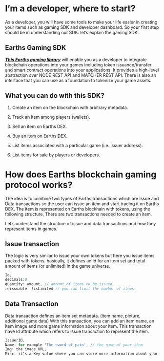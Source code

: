 # **I’m a developer, where to start?**

As a developer, you will have some tools to make your life easier in creating your items such as gaming SDK and developer dashboard. So your first step should be in understanding our SDK. let’s explain the gaming SDK.

## **Earths Gaming SDK**

[_**This Earths gaming library**_](https://www.npmjs.com/package/@earths/earths-games) will enable you as a developer to integrate blockchain operations into your games including token issuance/transfer and smart contract operations into your applications. It provides a high-level abstraction over NODE REST API and MATCHER REST API. There is also an interface that you can use as a foundation to tokenize your game assets.

## What you can do with this SDK?

1. Create an item on the blockchain with arbitrary metadata.

2. Track an item among players \(wallets\).

3. Sell an item on Earths DEX.

4. Buy an item on Earths DEX.

5. List items associated with a particular game \(i.e. issuer address\).

6. List items for sale by players or developers.

# How does Earths blockchain gaming protocol works?

The idea is to combine two types of Earths transactions which are Issue and Data transactions so the user can issue an item and start trading it on Earths DEX. The item is represented on Earths blockhain with tokens, using the following structure, There are two transactions needed to create an item.

Let’s understand the structure of issue and data transactions and how they represent items in games.

## **Issue transaction**

The logic is very similar to issue your own tokens but here you issue items packed with tokens. basically, it defines an id for an item set and total amount of items \(or unlimited\) in the game universe.

```js
Id,
decimals:0,
quantity: amount, // amount of items to be issued.
reissuable: !isLimited // you can limit the number of items.
```

## **Data Transaction**

Data transaction defines an item set metadata. \(item name, picture, additional game data\) With this transaction, you can add an item name, an item image and more game information about your item. This transaction have Id attribute which refers to issue transaction to represent the item.

```js
IssuerID,
Name: for example 'The sword of pain', // the name of your item
Img: the image URL,
Misc: it’s a Key value where you can store more information about your item such as power and health.
```



